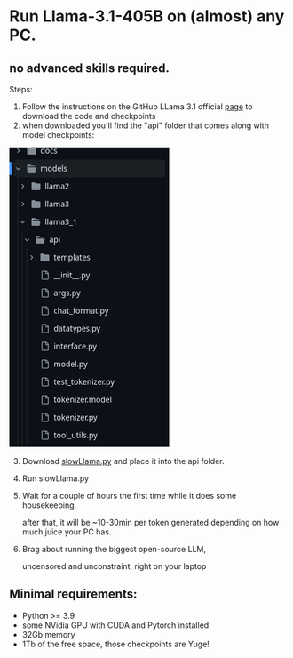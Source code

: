 # Run Llama-3.1-405B on (almost) any PC.
## no advanced skills required.

Steps:

1. Follow the instructions on the GitHub LLama 3.1 official [page](https://github.com/meta-llama/llama3) to download the code and checkpoints
2. when downloaded you'll find the "api" folder that comes along with model checkpoints:
 

![like this](/media//api_folder.png)

3. Download [slowLlama.py](/models/llama3_1/api/slowLlama.py) and place it into the api folder.
4. Run slowLlama.py
5. Wait for a couple of hours the first time while it does some housekeeping, 

	after that, it will be ~10-30min per token generated depending on how much juice your PC has.
6. Brag about running the biggest open-source LLM, 

	uncensored and unconstraint, right on your laptop

## Minimal requirements: 
- Python >= 3.9 
- some NVidia GPU with CUDA and Pytorch installed
- 32Gb memory
- 1Tb of the free space, those checkpoints are Yuge!
 

